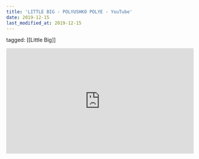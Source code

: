 ```yaml
---
title: 'LITTLE BIG - POLYUSHKO POLYE - YouTube'
date: 2019-12-15
last_modified_at: 2019-12-15
---
```

tagged: [[Little Big]]
<iframe allow="accelerometer; autoplay; clipboard-write; encrypted-media; gyroscope; picture-in-picture" allowfullscreen="" frameborder="0" height="281" id="youtube_iframe" src="https://www.youtube.com/embed/kjilYa1zxSg?feature=oembed&amp;enablejsapi=1&amp;origin=https://safe.txmblr.com&amp;wmode=opaque" width="500"></iframe>